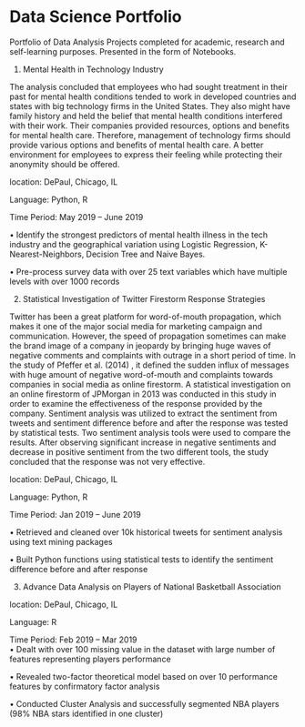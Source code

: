 # Data Science Portfolio
Portfolio of Data Analysis Projects completed for academic, research and self-learning purposes. Presented in the form of Notebooks.

1. 	Mental Health in Technology Industry

The analysis concluded that employees who had sought treatment in their past for mental health conditions tended to work in developed countries and states with big technology firms in the United States. They also might have family history and held the belief that mental health conditions interfered with their work. Their companies provided resources, options and benefits for mental health care. Therefore, management of technology firms should provide various options and benefits of mental health care. A better environment for employees to express their feeling while protecting their anonymity should be offered. 

location: DePaul, Chicago, IL

Language: Python, R 

Time Period: May 2019 – June 2019
	
•	Identify the strongest predictors of mental health illness in the tech industry and the geographical variation using Logistic Regression, K-Nearest-Neighbors, Decision Tree and Naive Bayes. 

•	Pre-process survey data with over 25 text variables which have multiple levels with over 1000 records


2. Statistical Investigation of Twitter Firestorm Response Strategies  

Twitter has been a great platform for word-of-mouth propagation, which makes it one of the major social media for marketing campaign and communication. However, the speed of propagation sometimes can make the brand image of a company in jeopardy by bringing huge waves of negative comments and complaints with outrage in a short period of time. In the study of Pfeffer et al. (2014) , it defined the sudden influx of messages with huge amount of negative word-of-mouth and complaints towards companies in social media as online firestorm. A statistical investigation on an online firestorm of JPMorgan in 2013 was conducted in this study in order to examine the effectiveness of the response provided by the company.  Sentiment analysis was utilized to extract the sentiment from tweets and sentiment difference before and after the response was tested by statistical tests. Two sentiment analysis tools were used to compare the results. After observing significant increase in negative sentiments and decrease in positive sentiment from the two different tools, the study concluded that the response was not very effective.
	
location: DePaul, Chicago, IL

Language: Python, R         

Time Period: Jan 2019 – June 2019

•	Retrieved and cleaned over 10k historical tweets for sentiment analysis using text mining packages

•	Built Python functions using statistical tests to identify the sentiment difference before and after response

3. Advance Data Analysis on Players of National Basketball Association                                                        

location: DePaul, Chicago, IL

Language: R         

Time Period: Feb 2019 – Mar 2019                                                                                                                                                                                              
•	Dealt with over 100 missing value in the dataset with large number of features representing players performance

•	Revealed two-factor theoretical model based on over 10 performance features by confirmatory factor analysis

•	Conducted Cluster Analysis and successfully segmented NBA players (98% NBA stars identified in one cluster)
